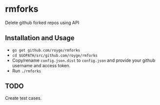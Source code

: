 # rmforks
Delete github forked repos using API

Installation and Usage
----------------------

* ```go get github.com/royge/rmforks```
* ```cd $GOPATH/src/github.com/royge/rmforks```
* Copy/rename ```config.json.dist``` to ```config.json``` and provide your github username and access token.
* Run ```./rmforks```

TODO
----
Create test cases.
